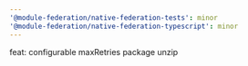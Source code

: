 ```yaml
---
'@module-federation/native-federation-tests': minor
'@module-federation/native-federation-typescript': minor
---
```


feat: configurable maxRetries package unzip
